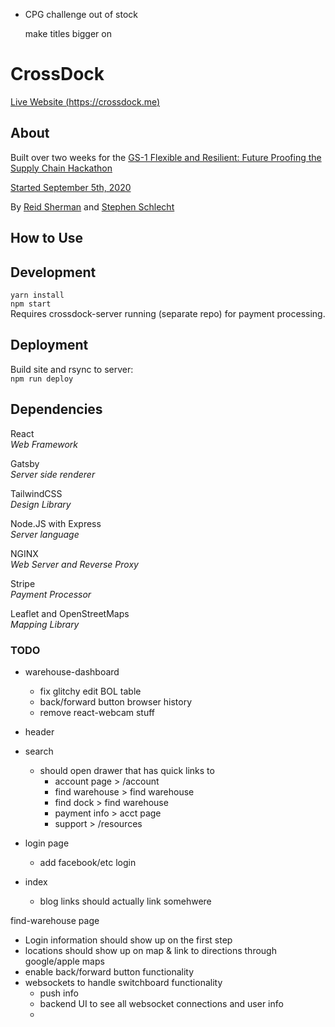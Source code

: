 - CPG challenge
  out of stock

  make titles bigger on 

# CrossDock
[Live Website (https://crossdock.me)](https://crossdock.me)

## About
Built over two weeks for the [GS-1 Flexible and Resilient: Future Proofing the Supply Chain Hackathon](https://gs1us-futureproofhack-platform.bemyapp.com/)

[Started September 5th, 2020](https://github.com/reidjs/crossdock/commit/6a3fa4a1b4d66fa3dd32a2a3086792e75e9fd3b3)

By [Reid Sherman](https://www.linkedin.com/in/reidsherman/) and [Stephen Schlecht](https://www.linkedin.com/in/stephenschlecht/)

## How to Use

## Development

`yarn install`  
`npm start`  
Requires crossdock-server running (separate repo) for payment processing.

## Deployment
Build site and rsync to server:  
`npm run deploy`

## Dependencies

React  
*Web Framework*

Gatsby  
*Server side renderer*  

TailwindCSS  
*Design Library*

Node.JS with Express  
*Server language*

NGINX  
*Web Server and Reverse Proxy*

Stripe  
*Payment Processor*

Leaflet and OpenStreetMaps  
*Mapping Library*


### TODO
- warehouse-dashboard
  - fix glitchy edit BOL table
  - back/forward button browser history
  - remove react-webcam stuff

- header
- search
  - should open drawer that has quick links to 
    - account page > /account
    - find warehouse > find warehouse
    - find dock > find warehouse
    - payment info > acct page
    - support > /resources

- login page
  - add facebook/etc login

- index
  - blog links should actually link somehwere

find-warehouse page
- Login information should show up on the first step
- locations should show up on map & link to directions through google/apple maps
- enable back/forward button functionality 
- websockets to handle switchboard functionality
  - push info 
  - backend UI to see all websocket connections and user info 
  - 

